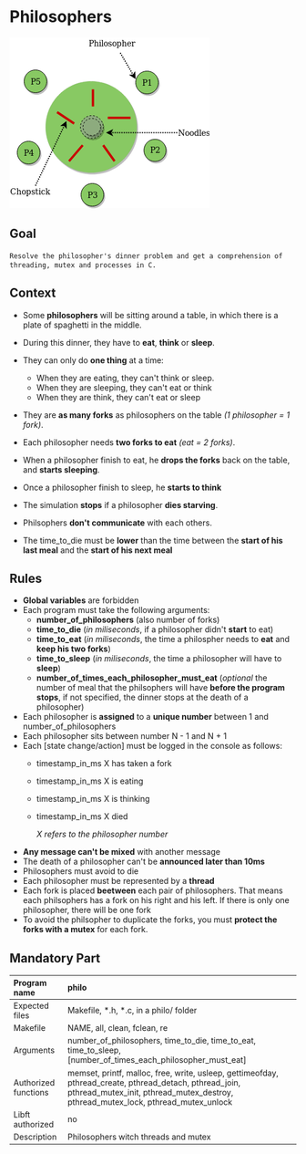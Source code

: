 # Philosophers

![Philosophers](../assets/philo.png)

## Goal

	Resolve the philosopher's dinner problem and get a comprehension of threading, mutex and processes in C.

## Context
- Some **philosophers** will be sitting around a table, in which there is a plate of spaghetti in the middle.

- During this dinner, they have to **eat**, **think** or **sleep**.
- They can only do **one thing** at a time:
	- When they are eating, they can't think or sleep.
	- When they are sleeping, they can't eat or think
	- When they are think, they can't eat or sleep
- They are **as many forks** as philosophers on the table *(1 philosopher = 1 fork)*.
- Each philosopher needs **two forks to eat** *(eat = 2 forks)*.
- When a philosopher finish to eat, he **drops the forks** back on the table, and **starts sleeping**.
- Once a philosopher finish to sleep, he **starts to think**
- The simulation **stops** if a philosopher **dies starving**.
- Philsophers **don't communicate** with each others.
- The time_to_die must be **lower** than the time between the **start of his last meal** and the **start of his next meal**

## Rules
- **Global variables** are forbidden
- Each program must take the following arguments:
	- **number_of_philosophers** (also number of forks)
	- **time_to_die** (*in miliseconds*, if a philosopher didn't **start** to eat)
	- **time_to_eat** (*in miliseconds*, the time a philospher needs to **eat** and **keep his two forks**)
	- **time_to_sleep** (*in miliseconds*, the time a philosopher will have to **sleep**)
	- **number_of_times_each_philosopher_must_eat** (*optional* the number of meal that the philsophers will have **before the program stops**, if not specified, the dinner stops at the death of a philosopher)
- Each philosopher is **assigned** to a **unique number** between 1 and number_of_philosophers
- Each philosopher sits between number N - 1 and N + 1
- Each [state change/action] must be logged in the console as follows:
	- timestamp_in_ms X has taken a fork
	- timestamp_in_ms X is eating
	- timestamp_in_ms X is thinking
	- timestamp_in_ms X died

		*X refers to the philosopher number*
- **Any message can't be mixed** with another message
- The death of a philosopher can't be **announced later than 10ms**
- Philosophers must avoid to die
- Each philosopher must be represented by a **thread**
- Each fork is placed **beetween** each pair of philosophers. That means each philsophers has a fork on his right and his left. If there is only one philosopher, there will be one fork
- To avoid the philsopher to duplicate the forks, you must **protect the forks with a mutex** for each fork.

## Mandatory Part

| Program name |philo|
| :---- | :------- |
|Expected files |Makefile, *.h, *.c, in a philo/ folder |
| Makefile    | NAME, all, clean, fclean, re|
| Arguments   | number_of_philosophers, time_to_die, time_to_eat, time_to_sleep, [number_of_times_each_philosopher_must_eat]|
| Authorized functions    | memset, printf, malloc, free, write, usleep, gettimeofday, pthread_create, pthread_detach, pthread_join, pthread_mutex_init, pthread_mutex_destroy, pthread_mutex_lock, pthread_mutex_unlock |
| Libft authorized    | no |
| Description  | Philosophers witch threads and mutex |